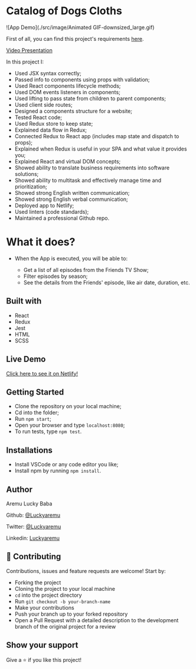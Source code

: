 # Catalog of Dogs Cloths

![App Demo](./src/image/Animated GIF-downsized_large.gif)

First of all, you can find this project's requirements [here](https://www.notion.so/Catalogue-of-Dog-Clothes-8bf1512b8ab34fa28848beb8ab698a32).

[Video Presentation]()

In this project I:

- Used JSX syntax correctly;
- Passed info to components using props with validation;
- Used React components lifecycle methods;
- Used DOM events listeners in components;
- Used lifting to pass state from children to parent components;
- Used client side routes;
- Designed a components structure for a website;
- Tested React code;
- Used Redux store to keep state;
- Explained data flow in Redux;
- Connected Redux to React app (includes map state and dispatch to props);
- Explained when Redux is useful in your SPA and what value it provides you;
- Explained React and virtual DOM concepts;
- Showed ability to translate business requirements into software solutions;
- Showed ability to multitask and effectively manage time and prioritization;
- Showed strong English written communication;
- Showed strong English verbal communication;
- Deployed app to Netlify;
- Used linters (code standards);
- Maintained a professional Github repo.

# What it does?

- When the App is executed, you will be able to:

  - Get a list of all  episodes from the Friends TV Show;
  - Filter episodes by season;
  - See the details from the Friends' episode, like air date, duration, etc. 

## Built with

- React
- Redux
- Jest
- HTML
- SCSS

## Live Demo

[Click here to see it on Netlify!]()

## Getting Started

- Clone the repository on your local machine;
- Cd into the folder;
- Run `npm start`;
- Open your browser and type `localhost:8080`;
- To run tests, type `npm test`.

## Installations

- Install VSCode or any code editor you like;
- Install npm by running `npm install`.

## Author

Aremu Lucky Baba

Github: [@Luckyaremu](https://github.com/Luckyaremu)

Twitter: [@Luckyaremu](https://twitter.com/Luckyaremu)

Linkedin: [Luckyaremu]()

## 🤝 Contributing

Contributions, issues and feature requests are welcome! Start by:

- Forking the project
- Cloning the project to your local machine
- `cd` into the project directory
- Run `git checkout -b your-branch-name`
- Make your contributions
- Push your branch up to your forked repository
- Open a Pull Request with a detailed description to the development branch of the original project for a review

## Show your support

Give a ⭐️ if you like this project!